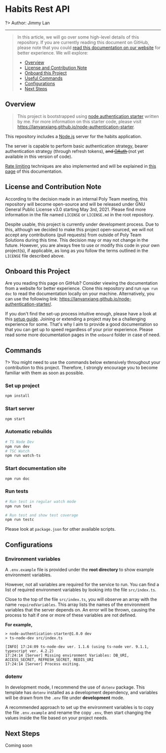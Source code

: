 # Habits Rest API

?> Author: Jimmy Lan

---

> In this article, we will go over some high-level details of this repository. If you are currently reading this document on GitHub, please note that you could [read this documentation on our website](https://lanyanxiang.github.io/habits-restapi/) for better experience.
> We will explore:
>
> - [Overview](#overview)
> - [License and Contribution Note](#license-and-contribution-note)
> - [Onboard this Project](#onboard-this-project)
> - [Useful Commands](#commands)
> - [Configurations](#configurations)
> - [Next Steps](#next-steps)

## Overview

> This project is bootstrapped using [node authentication starter](https://github.com/lanyanxiang/node-authentication-starter) written by me.
> For more information on this starter code, please visit https://lanyanxiang.github.io/node-authentication-starter.

This repository includes a [Node.js](https://nodejs.org/en/) server for the habits application.

The server is capable to perform basic authentication strategy, bearer authentication strategy (through refresh tokens), <strike>and [OAuth](https://oauth.net/2/) </strike> (not yet available in this version of code).

[Rate limiting](https://en.wikipedia.org/wiki/Rate_limiting) techniques are also implemented and will be explained in [this page](onboard/rate-limiters.md) of this documentation.

## License and Contribution Note

According to the decision made in an internal Poly Team meeting, this repository will become open-source and will be released under GNU General Public License v3.0 starting May 3rd, 2021.
Please find more information in the file named `LICENSE` or `LICENSE.md` in the root repository.

Despite usable, this project is currently under development process.
Due to this, although we decided to make this project open-sourced, we will not accept any contributions (pull requests) from outside of Poly Team Solutions during this time.
This decision may or may not change in the future.
However, you are always free to use or modify this code in your own project(s), if applicable, as long as you follow the terms outlined in the `LICENSE` file described above.

## Onboard this Project

Are you reading this page on GitHub? Consider viewing the documentation from a website for better experience.
Clone this repository and run `npm run doc` to read the documentation locally on your machine.
Alternatively, you can use the following link: https://lanyanxiang.github.io/node-authentication-starter/.

If you don't find the set-up process intuitive enough, please have a look at this [setup guide](./onboard/setup.md).
Joining or extending a project may be a challenging experience for some.
That's why I aim to provide a good documentation so that you can get up to speed regardless of your prior experience.
Please read some more documentation pages in the `onboard` folder in case of need.

## Commands

?> You might need to use the commands below extensively throughout your contribution to this project.
Therefore, I strongly encourage you to become familiar with them as soon as possible.

### Set up project

```bash
npm install
```

### Start server

```bash
npm start
```

### Automatic rebuilds

```bash
# TS Node Dev
npm run dev
# TSC Watch
npm run watch-ts
```

### Start documentation site

```bash
npm run doc
```

### Run tests

```bash
# Run test in regular watch mode
npm run test

# Run test and show test coverage
npm run testc
```

Please look at `package.json` for other available scripts.

## Configurations

### Environment variables

A `.env.example` file is provided under the **root directory** to show example environment variables.

However, not all variables are required for the service to run.
You can find a list of required environment variables by looking into the file `src/index.ts`.

Close to the top of the file `src/index.ts`, you will observe an array with the name `requiredVariables`.
This array lists the names of the environment variables that the server depends on.
An error will be thrown, causing the process to halt if one or more of these variables are not defined.

**For example,**

```
> node-authentication-starter@1.0.0 dev
> ts-node-dev src/index.ts

[INFO] 17:24:09 ts-node-dev ver. 1.1.6 (using ts-node ver. 9.1.1, typescript ver. 4.2.2)
17:24:14 [Server] Missing environment Variables: DB_URI, ACCESS_SECRET, REFRESH_SECRET, REDIS_URI
17:24:14 [Server] Process exiting.
```

### dotenv

In development mode, I recommend the use of `dotenv` package.
This template has `dotenv` installed as a development dependency, and variables will be drawn from the `.env` file under **development** mode.

A recommended approach to set up the environment variables is to copy the file `.env.example` and rename the copy `.env`, then start changing the values inside the file based on your project needs.

## Next Steps

Coming soon

